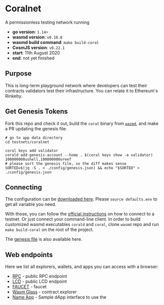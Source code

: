 # Coralnet

A permissionless testing network running

- **go version**: `1.14+`
- **wasmd version**: `v0.10.0`
- **wasmd build command**: `make build-coral`
- **CosmJS version**: `v0.22.1`
- **start**: 11th August 2020
- **end**: not yet finished

## Purpose

This is long-term playground network where developers can test their contracts validators test their infrastructure.
You can relate it to Ethereum's Rinkeby.

## Get Genesis Tokens

Fork this repo and check it out, build the `coral` binary from
[`wasmd`](https://github.com/CosmWasm/wasmd), and make a PR updating the
genesis file:

```shell
# go to app data directory
cd testnets/coralnet

coral keys add validator
corald add-genesis-account --home . $(coral keys show -a validator) 100000000ushell,100000000ureef
# please sort the genesis file, so the diff makes sense
SORTED=$(jq -S . < ./config/genesis.json) && echo "$SORTED" > ./config/genesis.json
```

## Connecting

The configuration can be [downloaded here](./defaults.env).
Please `source defaults.env` to get all variable you need.

With those, you can follow the
[official instructions](https://docs.cosmwasm.com/testnets/testnets.html)
 on how to connect to a testnet.
Or just connect your command-line client. In order to build customized wasmd executables `corald` and `coral`,
clone `wasmd` repo and run `make build-coral` on the root of the project.

The [genesis file](./config/genesis.json) is also available here.

## Web endpoints

Here we list all explorers, wallets, and apps you can access with a browser:

* [RPC](https://rpc.coralnet.cosmwasm.com) - public RPC endpoint
* [LCD](https://lcd.coralnet.cosmwasm.com) - public LCD endpoint
* [FAUCET](https://faucet.coralnet.cosmwasm.com) - faucet
* [Wasm Glass](https://coralnet.wasm.glass) - contract explorer
* [Name App](https://cosmwasm.github.io/name-app/) - Sample dApp interface to use the
